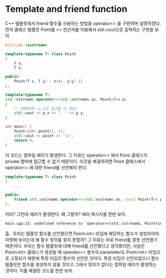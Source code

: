 # Template and friend function

C++ 템플릿에서 friend 함수를 사용하는 방법을 operator<< 를 구현하며 설명하겠다. 먼저 클래스 템플릿 Point를 << 연산자를 이용해서 std::cout으로 출력하는 구현을 보자.

```cpp
#include <iostream>

template<typename T> class Point
{
    T x;
    T y;

public:
    Point(T x, T y) : x(x), y(y) {}
};

template<typename T>
std::ostream& operator<<(std::ostream& os, Point<T>& p)
{
    // ERRROR! p.x에 접근할 수 없음!
    std::cout << p.x << ", " << p.y;
}

int main() {
    Point<int> point(1, 2);
    std::cout << point << '\n';
    return 0;
}
```

이 코드는 컴파일 에러가 발생한다. 그 이유는 operator<< 에서 Point 클래스의 private 멤버에 접근할 수 없기 때문이다. 이것을 해결하려면 Point 클래스에서 operator<< 에 대한 friend를 선언해야 한다.

```cpp
template<typename T> class Point
{
    ...

public:
    friend std::ostream& operator<<(std::ostream& os, const Point<T>& p);
};
```

어라? 그런데 에러가 발생한다. 왜 그럴까? 에러 메시지를 한번 보자.

```txt
main.cpp:23: undefined reference to `operator<<(std::ostream&, Point<int> const&)'
```

흠.. 우리는 템플릿 함수를 선언했으면 Point\<int> 타입에 해당하는 함수가 생성되어야 마땅해 보이는데 왜 함수 정의를 찾지 못할까? 그 이유는 바로 friend를 잘못 선언했기 때문이다. 우리는 함수 템플릿에 대해 friend를 선언했다고 생각했지만, 사실은 Point\<int> 클래스가 생성될 때 operator<< 함수의 parameter도 Point\<int> 타입으로 고정되기 때문에 특정 타입의 함수의 선언한 것이다. 특정 타입이 선언되었으니 함수 템플릿은 함수를 생성하지 않을 것이고 그래서 정의가 없다는 컴파일 에러가 발생하는 것이다. 이를 해결한 코드를 한번 보자.
